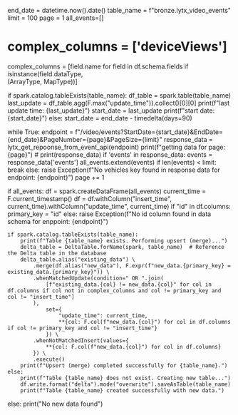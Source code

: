end_date = datetime.now().date()
table_name = f"bronze.lytx_video_events"
limit = 100
page = 1
all_events=[]
# complex_columns = ['deviceViews'] 
complex_columns = [field.name for field in df.schema.fields if isinstance(field.dataType,   
     (ArrayType, MapType))]
    
if spark.catalog.tableExists(table_name):
    df_table = spark.table(table_name)
    last_update = df_table.agg(F.max("update_time")).collect()[0][0]
    print(f"last update time: {last_update}")
    start_date = last_update
    print(f"start date: {start_date}")
else:
    start_date = end_date - timedelta(days=90)


while True:
    endpoint = f"/video/events?StartDate={start_date}&EndDate={end_date}&PageNumber={page}&PageSize={limit}"
    response_data = lytx_get_repoonse_from_event_api(endpoint)
    print(f"getting data for page:{page}")
    # print(response_data)
    if 'events' in response_data:
        events = response_data['events']
        all_events.extend(events)
        if len(events) < limit:
            break
    else:
        raise Exception(f"No vehicles key found in response data for endpoint: {endpoint}") 
    page += 1

if all_events:
    df = spark.createDataFrame(all_events)
    current_time = F.current_timestamp()
    df = df.withColumn("insert_time", current_time).withColumn("update_time", current_time)
    if "id" in df.columns:
        primary_key = "id"
    else:
        raise Exception(f"No id column found in data schema for enppoint: {endpoint}")

    if spark.catalog.tableExists(table_name):
        print(f"Table {table_name} exists. Performing upsert (merge)...")
        delta_table = DeltaTable.forName(spark, table_name)  # Reference the Delta table in the database
        delta_table.alias("existing_data") \
            .merge(df.alias("new_data"), F.expr(f"new_data.{primary_key} = existing_data.{primary_key}")) \
            .whenMatchedUpdate(condition=" OR ".join(
                [f"existing_data.{col} != new_data.{col}" for col in df.columns if col not in complex_columns and col != primary_key and col != "insert_time"]
            ),
                set={
                    "update_time": current_time, 
                    **{col: F.col(f"new_data.{col}") for col in df.columns if col != primary_key and col != "insert_time"}
                }) \
            .whenNotMatchedInsert(values={
                **{col: F.col(f"new_data.{col}") for col in df.columns}
            }) \
            .execute()
        print(f"Upsert (merge) completed successfully for {table_name}.")
    else:
        print(f"Table {table_name} does not exist. Creating new table...")
        df.write.format("delta").mode("overwrite").saveAsTable(table_name)
        print(f"Table {table_name} created successfully with new data.")
    
else:
    print("No new data found")
